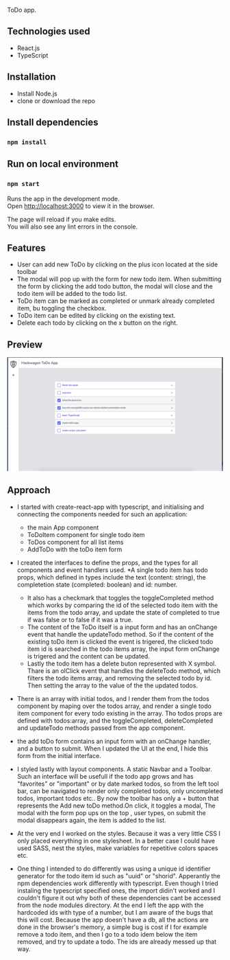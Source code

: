 ToDo app.

## Technologies used
* React.js
* TypeScript

## Installation
* Install Node.js
* clone or download the repo

## Install dependencies
### `npm install`

## Run on local environment
### `npm start`

Runs the app in the development mode.<br />
Open [http://localhost:3000](http://localhost:3000) to view it in the browser.

The page will reload if you make edits.<br />
You will also see any lint errors in the console.

## Features
* User can add new ToDo by clicking on the plus icon located at the side toolbar
* The modal will pop up with the form for new todo item. When submitting the form by clicking the add todo button, the modal will close and the todo item will be added to the todo list.
* ToDo item can be marked as completed or unmark already completed item, bu toggling the checkbox.
* ToDo item can be edited by clicking on the existing text.
* Delete each todo by clicking on the x button on the right. 

## Preview

![wireFrames](https://github.com/mau-dev/ts-todo/blob/master/todo-screenshot.png)

## Approach
* I started with create-react-app with typescript, and initialising and connecting the components needed for such an application:
   * the main App component
   * ToDoItem component for single todo item
   * ToDos component for all list items
   * AddToDo with the toDo item form

* I created the interfaces to define the props, and the types for all components and event handlers used.
*A single todo item has todo props, which defined in types include the text (content: string), the completetion state (completed: boolean) and id: number.
    * It also has a checkmark that toggles the toggleCompleted method which works by comparing the id of the selected todo item with the items from the todo array, and update the state of completed to true if was false or to false if it was a true.
    * The content of the ToDo itself is a input form and has an onChange event that handle the updateTodo method. So if the content of the existing toDo item is clicked the event is trigered, the clicked todo item id is searched in the todo items array, the input form onChange is trigered and the content can be updated.
    * Lastly the todo item has a delete buton represented with X symbol. Thare is an  olClick event that handles the deleteTodo method, which filters the todo items array, and removing the selected todo by id. Then setting the array to the value of the the updated todos.
* There is an array with initial todos, and I render them from the todos component by maping over the todos array, and render a single todo item component for every todo existing in the array. Tho todos props are defined with todos:array, and the toggleCompleted, deleteCompleted and updateTodo methods passed from the app component.
* the add toDo form contains an input form with an onChange handler, and a button to submit. When I updated the UI at the end, I hide this form from the initial interface.
* I styled lastly with layout components. A static Navbar and a Toolbar. Such an interface will be usefull if the todo app grows and has "favorites" or "important" or by date marked todos, so from the left tool bar, can be navigated to render only completed todos, only uncompleted todos, important todos etc..
By now the toolbar has only a + button that represents the Add new toDo method.On click, it toggles a modal, The modal with the form pop ups on the top , user types, on submit the modal disappears again, the item is added to the list.
* At the very end I worked on the styles. Because it was a very little CSS I only placed everything in one stylesheet. In a better case I could have used SASS, nest the styles, make variables for repetitive colors spaces etc.
* One thing I intended to do differently was using a unique id identifier generator for the todo item id such as "uuid" or "shorid". Apperantly the npm dependencies work differently with typescript. Even though I tried instaling the typescript specified ones, the import didin't worked and I couldn't figure it out why both of these dependencies cant be accessed from the node modules directory.
At the end I left the app with the hardcoded ids with type of a number, but I am aware of the bugs that this will cost.
Because the app doesn't have a db, all the actions are done in the browser's memory, a simple bug is cost if I for example remove a todo item, and then I go to a todo idem below the item removed, and try to update a todo. The ids are already messed up that way.

